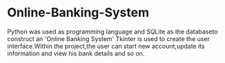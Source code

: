 # Online-Banking-System
Python was used as programming language and SQLite as the databaseto construct an 'Online Banking System' Tkinter is used to create the user interface.Within the project,the user can start new account,update its information and view his bank details and so on.
